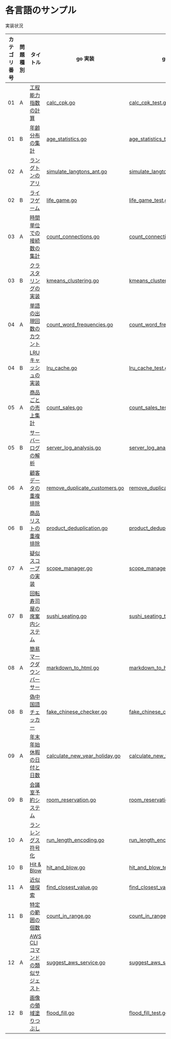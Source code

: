 # 各言語のサンプル

実装状況

| カテゴリ番号 | 問題種別 | タイトル | go 実装 | go テスト | java 実装 | java テスト | php 実装 | php テスト | python 実装 | pythonテスト | rust 実装 | rust テスト | typescript 実装 | typescript テスト |
| ------------ | -------- | -------- | ------- | --------- | --------- | ----------- | -------- | ---------- | ----------- | ------------ | --------- | ----------- | --------------- | ----------------- |
| 01           | A        | [工程能力指数の計算](../docs/01_組み込み関数/practice/01A_practice.md) | [calc_cpk.go](go/src/calc_cpk.go) | [calc_cpk_test.go](go/tests/calc_cpk_test.go) | [CpkCalculator.java](java/src/main/java/com/programknock/CpkCalculator.java) | [CpkCalculatorTest.java](java/src/test/java/com/programknock/CpkCalculatorTest.java) | [CalcCpk.php](php/src/CalcCpk.php) | [CalcCpkTest.php](php/tests/CalcCpkTest.php) | [calc_cpk.py](python/src/calc_cpk.py) | [test_calc_cpk.py](python/tests/test_calc_cpk.py) | [calc_cpk.rs](rust/src/calc_cpk.rs) | [calc_cpk_test.rs](rust/tests/calc_cpk_test.rs) | [calcCpk.ts](typescript/src/calcCpk.ts) | [calcCpk.test.ts](typescript/tests/calcCpk.test.ts) |
| 01           | B        | [年齢分布の集計](../docs/01_組み込み関数/practice/01B_practice.md) | [age_statistics.go](go/src/age_statistics.go) | [age_statistics_test.go](go/tests/age_statistics_test.go) | [AgeStatistics.java](java/src/main/java/com/programknock/AgeStatistics.java) | [AgeStatisticsTest.java](java/src/test/java/com/programknock/AgeStatisticsTest.java) | [AgeStatistics.php](php/src/AgeStatistics.php) | [AgeStatisticsTest.php](php/tests/AgeStatisticsTest.php) | [age_statistics.py](python/src/age_statistics.py) | [test_age_statistics.py](python/tests/test_age_statistics.py) | [age_statistics.rs](rust/src/age_statistics.rs) | [age_statistics_test.rs](rust/tests/age_statistics_test.rs) | [ageStatistics.ts](typescript/src/ageStatistics.ts) | [ageStatistics.test.ts](typescript/tests/ageStatistics.test.ts) |
| 02           | A        | [ラングトンのアリ](../docs/02_リストの操作/practice/02A_practice.md) | [simulate_langtons_ant.go](go/src/simulate_langtons_ant.go) | [simulate_langtons_ant_test.go](go/tests/simulate_langtons_ant_test.go) | [SimulateLangtonsAnt.java](java/src/main/java/com/programknock/SimulateLangtonsAnt.java) | [SimulateLangtonsAntTest.java](java/src/test/java/com/programknock/SimulateLangtonsAntTest.java) | [LangtonsAnt.php](php/src/LangtonsAnt.php) | [LangtonsAntTest.php](php/tests/LangtonsAntTest.php) | [simulate_langtons_ant.py](python/src/simulate_langtons_ant.py) | [test_simulate_langtons_ant.py](python/tests/test_simulate_langtons_ant.py) | [langtons_ant.rs](rust/src/langtons_ant.rs) | [langtons_ant_test.rs](rust/tests/langtons_ant_test.rs) | [simulateLangtonsAnt.ts](typescript/src/simulateLangtonsAnt.ts) | [simulateLangtonsAnt.test.ts](typescript/tests/simulateLangtonsAnt.test.ts) |
| 02           | B        | [ライフゲーム](../docs/02_リストの操作/practice/02B_practice.md) | [life_game.go](go/src/life_game.go) | [life_game_test.go](go/tests/life_game_test.go) | [LifeGame.java](java/src/main/java/com/programknock/LifeGame.java) | [LifeGameTest.java](java/src/test/java/com/programknock/LifeGameTest.java) | [LifeGame.php](php/src/LifeGame.php) | [LifeGameTest.php](php/tests/LifeGameTest.php) | [life_game.py](python/src/life_game.py) | [test_life_game.py](python/tests/test_life_game.py) | [life_game.rs](rust/src/life_game.rs) | [life_game_test.rs](rust/tests/life_game_test.rs) | [lifeGame.ts](typescript/src/lifeGame.ts) | [lifeGame.test.ts](typescript/tests/lifeGame.test.ts) |
| 03           | A        | [時間単位での接続数の集計](../docs/03_データ構造_リスト/practice/03A_practice.md) | [count_connections.go](go/src/count_connections.go) | [count_connections_test.go](go/tests/count_connections_test.go) | [CountConnections.java](java/src/main/java/com/programknock/CountConnections.java) | [CountConnectionsTest.java](java/src/test/java/com/programknock/CountConnectionsTest.java) | [ConnectionAggregation.php](php/src/ConnectionAggregation.php) | [ConnectionAggregationTest.php](php/tests/ConnectionAggregationTest.php) | [count_connections.py](python/src/count_connections.py) | [test_count_connections.py](python/tests/test_count_connections.py) | [calculate_connections.rs](rust/src/calculate_connections.rs) | [calculate_connections_test.rs](rust/tests/calculate_connections_test.rs) | [countConnections.ts](typescript/src/countConnections.ts) | [countConnections.test.ts](typescript/tests/countConnections.test.ts) |
| 03           | B        | [クラスタリングの実装](../docs/03_データ構造_リスト/practice/03B_practice.md) | [kmeans_clustering.go](go/src/kmeans_clustering.go) | [kmeans_clustering_test.go](go/tests/kmeans_clustering_test.go) | [KmeansClustering.java](java/src/main/java/com/programknock/KmeansClustering.java) | [KmeansClusteringTest.java](java/src/test/java/com/programknock/KmeansClusteringTest.java) | [KMeansClustering.php](php/src/KMeansClustering.php) | [KMeansClusteringTest.php](php/tests/KMeansClusteringTest.php) | [kmeans_clustering.py](python/src/kmeans_clustering.py) | [test_kmeans_clustering.py](python/tests/test_kmeans_clustering.py) | [kmeans_clustering.rs](rust/src/kmeans_clustering.rs) | [kmeans_clustering_test.rs](rust/tests/kmeans_clustering_test.rs) | [kmeansClusteringSimple.ts](typescript/src/kmeansClusteringSimple.ts) | [kmeansClusteringSimple.test.ts](typescript/tests/kmeansClusteringSimple.test.ts) |
| 04           | A        | [単語の出現回数のカウント](../docs/04_データ構造_辞書/practice/04A_practice.md) | [count_word_frequencies.go](go/src/count_word_frequencies.go) | [count_word_frequencies_test.go](go/tests/count_word_frequencies_test.go) | [CountWordFrequencies.java](java/src/main/java/com/programknock/CountWordFrequencies.java) | [CountWordFrequenciesTest.java](java/src/test/java/com/programknock/CountWordFrequenciesTest.java) | [WordFrequency.php](php/src/WordFrequency.php) | [WordFrequencyTest.php](php/tests/WordFrequencyTest.php) | [count_word_frequencies.py](python/src/count_word_frequencies.py) | [test_count_word_frequencies.py](python/tests/test_count_word_frequencies.py) | [count_words.rs](rust/src/count_words.rs) | [count_words_test.rs](rust/tests/count_words_test.rs) | [countWordFrequencies.ts](typescript/src/countWordFrequencies.ts) | [countWordFrequencies.test.ts](typescript/tests/countWordFrequencies.test.ts) |
| 04           | B        | [LRUキャッシュの実装](../docs/04_データ構造_辞書/practice/04B_practice.md) | [lru_cache.go](go/src/lru_cache.go) | [lru_cache_test.go](go/tests/lru_cache_test.go) | [LruCache.java](java/src/main/java/com/programknock/LruCache.java) | [LruCacheTest.java](java/src/test/java/com/programknock/LruCacheTest.java) | [LRUCache.php](php/src/LRUCache.php) | [LRUCacheTest.php](php/tests/LRUCacheTest.php) | [lru_cache.py](python/src/lru_cache.py) | [test_lru_cache.py](python/tests/test_lru_cache.py) | [lru_cache.rs](rust/src/lru_cache.rs) | [lru_cache_test.rs](rust/tests/lru_cache_test.rs) | [lruCache.ts](typescript/src/lruCache.ts) | [lruCache.test.ts](typescript/tests/lruCache.test.ts) |
| 05           | A        | [商品ごとの売上集計](../docs/05_データ構造_タプル/practice/05A_practice.md) | [count_sales.go](go/src/count_sales.go) | [count_sales_test.go](go/tests/count_sales_test.go) | [CountSales.java](java/src/main/java/com/programknock/CountSales.java) | [CountSalesTest.java](java/src/test/java/com/programknock/CountSalesTest.java) | [SalesAggregation.php](php/src/SalesAggregation.php) | [SalesAggregationTest.php](php/tests/SalesAggregationTest.php) | [count_sales.py](python/src/count_sales.py) | [test_count_sales.py](python/tests/test_count_sales.py) | [aggregate_sales.rs](rust/src/aggregate_sales.rs) | [aggregate_sales_test.rs](rust/tests/aggregate_sales_test.rs) | [countSales.ts](typescript/src/countSales.ts) | [countSales.test.ts](typescript/tests/countSales.test.ts) |
| 05           | B        | [サーバーログの解析](../docs/05_データ構造_タプル/practice/05B_practice.md) | [server_log_analysis.go](go/src/server_log_analysis.go) | [server_log_analysis_test.go](go/tests/server_log_analysis_test.go) | [ServerLogAnalysis.java](java/src/main/java/com/programknock/ServerLogAnalysis.java) | [ServerLogAnalysisTest.java](java/src/test/java/com/programknock/ServerLogAnalysisTest.java) | [ServerLogAnalysis.php](php/src/ServerLogAnalysis.php) | [ServerLogAnalysisTest.php](php/tests/ServerLogAnalysisTest.php) | [server_log_analysis.py](python/src/server_log_analysis.py) | [test_server_log_analysis.py](python/tests/test_server_log_analysis.py) | [server_log_analysis.rs](rust/src/server_log_analysis.rs) | [server_log_analysis_test.rs](rust/tests/server_log_analysis_test.rs) | [serverLogAnalysis.ts](typescript/src/serverLogAnalysis.ts) | [serverLogAnalysis.test.ts](typescript/tests/serverLogAnalysis.test.ts) |
| 06           | A        | [顧客データの重複排除](../docs/06_データ構造_集合/practice/06A_practice.md) | [remove_duplicate_customers.go](go/src/remove_duplicate_customers.go) | [remove_duplicate_customers_test.go](go/tests/remove_duplicate_customers_test.go) | [RemoveDuplicateCustomers.java](java/src/main/java/com/programknock/RemoveDuplicateCustomers.java) | [RemoveDuplicateCustomersTest.java](java/src/test/java/com/programknock/RemoveDuplicateCustomersTest.java) | [CustomerDataDeduplication.php](php/src/CustomerDataDeduplication.php) | [CustomerDataDeduplicationTest.php](php/tests/CustomerDataDeduplicationTest.php) | [remove_duplicate_customers.py](python/src/remove_duplicate_customers.py) | [test_remove_duplicate_customers.py](python/tests/test_remove_duplicate_customers.py) | [remove_duplicates.rs](rust/src/remove_duplicates.rs) | [remove_duplicates_test.rs](rust/tests/remove_duplicates_test.rs) | [removeDuplicateCustomers.ts](typescript/src/removeDuplicateCustomers.ts) | [removeDuplicateCustomers.test.ts](typescript/tests/removeDuplicateCustomers.test.ts) |
| 06           | B        | [商品リストの重複排除](../docs/06_データ構造_集合/practice/06B_practice.md) | [product_deduplication.go](go/src/product_deduplication.go) | [product_deduplication_test.go](go/tests/product_deduplication_test.go) | [ProductDeduplication.java](java/src/main/java/com/programknock/ProductDeduplication.java) | [ProductDeduplicationTest.java](java/src/test/java/com/programknock/ProductDeduplicationTest.java) | [ProductListDeduplication.php](php/src/ProductListDeduplication.php) | [ProductListDeduplicationTest.php](php/tests/ProductListDeduplicationTest.php) | [product_deduplication.py](python/src/product_deduplication.py) | [test_product_deduplication.py](python/tests/test_product_deduplication.py) | [deduplicate_products.rs](rust/src/deduplicate_products.rs) | [deduplicate_products_test.rs](rust/tests/deduplicate_products_test.rs) | [productDeduplication.ts](typescript/src/productDeduplication.ts) | [productDeduplication.test.ts](typescript/tests/productDeduplication.test.ts) |
| 07           | A        | [疑似スコープの実装](../docs/07_データ構造_スタック_キュー/practice/07A_practice.md) | [scope_manager.go](go/src/scope_manager.go) | [scope_manager_test.go](go/tests/scope_manager_test.go) | [ScopeManager.java](java/src/main/java/com/programknock/ScopeManager.java) | [ScopeManagerTest.java](java/src/test/java/com/programknock/ScopeManagerTest.java) | [ScopeManager.php](php/src/ScopeManager.php) | [ScopeManagerTest.php](php/tests/ScopeManagerTest.php) | [scope_manager.py](python/src/scope_manager.py) | [test_scope_manager.py](python/tests/test_scope_manager.py) | [scope_manager.rs](rust/src/scope_manager.rs) | [scope_manager_test.rs](rust/tests/scope_manager_test.rs) | [scopeManager.ts](typescript/src/scopeManager.ts) | [scopeManager.test.ts](typescript/tests/scopeManager.test.ts) |
| 07           | B        | [回転寿司屋の席案内システム](../docs/07_データ構造_スタック_キュー/practice/07B_practice.md) | [sushi_seating.go](go/src/sushi_seating.go) | [sushi_seating_test.go](go/tests/sushi_seating_test.go) | [SushiSeating.java](java/src/main/java/com/programknock/SushiSeating.java) | [SushiSeatingTest.java](java/src/test/java/com/programknock/SushiSeatingTest.java) | [SushiRestaurantQueue.php](php/src/SushiRestaurantQueue.php) | [SushiRestaurantQueueTest.php](php/tests/SushiRestaurantQueueTest.php) | [sushi_seating.py](python/src/sushi_seating.py) | [test_sushi_seating.py](python/tests/test_sushi_seating.py) | [restaurant_seating.rs](rust/src/restaurant_seating.rs) | [restaurant_seating_test.rs](rust/tests/restaurant_seating_test.rs) | [sushiSeating.ts](typescript/src/sushiSeating.ts) | [sushiSeating.test.ts](typescript/tests/sushiSeating.test.ts) |
| 08           | A        | [簡易マークダウンパーサー](../docs/08_文字列/practice/08A_practice.md) | [markdown_to_html.go](go/src/markdown_to_html.go) | [markdown_to_html_test.go](go/tests/markdown_to_html_test.go) | [MarkdownToHtml.java](java/src/main/java/com/programknock/MarkdownToHtml.java) | [MarkdownToHtmlTest.java](java/src/test/java/com/programknock/MarkdownToHtmlTest.java) | [SimpleMarkdownParser.php](php/src/SimpleMarkdownParser.php) | [SimpleMarkdownParserTest.php](php/tests/SimpleMarkdownParserTest.php) | [markdown_to_html.py](python/src/markdown_to_html.py) | [test_markdown_to_html.py](python/tests/test_markdown_to_html.py) | [markdown_to_html.rs](rust/src/markdown_to_html.rs) | [markdown_to_html_test.rs](rust/tests/markdown_to_html_test.rs) | [markdownToHtml.ts](typescript/src/markdownToHtml.ts) | [markdownToHtml.test.ts](typescript/tests/markdownToHtml.test.ts) |
| 08           | B        | [偽中国語チェッカー](../docs/08_文字列/practice/08B_practice.md) | [fake_chinese_checker.go](go/src/fake_chinese_checker.go) | [fake_chinese_checker_test.go](go/tests/fake_chinese_checker_test.go) | [FakeChineseChecker.java](java/src/main/java/com/programknock/FakeChineseChecker.java) | [FakeChineseCheckerTest.java](java/src/test/java/com/programknock/FakeChineseCheckerTest.java) | [FakeChineseChecker.php](php/src/FakeChineseChecker.php) | [FakeChineseCheckerTest.php](php/tests/FakeChineseCheckerTest.php) | [fake_chinese_checker.py](python/src/fake_chinese_checker.py) | [test_fake_chinese_checker.py](python/tests/test_fake_chinese_checker.py) | [fake_chinese_checker.rs](rust/src/fake_chinese_checker.rs) | [fake_chinese_checker_test.rs](rust/tests/fake_chinese_checker_test.rs) | [fakeChineseChecker.ts](typescript/src/fakeChineseChecker.ts) | [fakeChineseChecker.test.ts](typescript/tests/fakeChineseChecker.test.ts) |
| 09           | A        | [年末年始休暇の日付と日数](../docs/09_日付/practice/09A_practice.md) | [calculate_new_year_holiday.go](go/src/calculate_new_year_holiday.go) | [calculate_new_year_holiday_test.go](go/tests/calculate_new_year_holiday_test.go) | [CalculateNewYearHoliday.java](java/src/main/java/com/programknock/CalculateNewYearHoliday.java) | [CalculateNewYearHolidayTest.java](java/src/test/java/com/programknock/CalculateNewYearHolidayTest.java) | [NewYearHolidayCalculator.php](php/src/NewYearHolidayCalculator.php) | [NewYearHolidayCalculatorTest.php](php/tests/NewYearHolidayCalculatorTest.php) | [calculate_new_year_holiday.py](python/src/calculate_new_year_holiday.py) | [test_calculate_new_year_holiday.py](python/tests/test_calculate_new_year_holiday.py) | [year_end_holiday.rs](rust/src/year_end_holiday.rs) | [year_end_holiday_test.rs](rust/tests/year_end_holiday_test.rs) | [calculateNewYearHoliday.ts](typescript/src/calculateNewYearHoliday.ts) | [calculateNewYearHoliday.test.ts](typescript/tests/calculateNewYearHoliday.test.ts) |
| 09           | B        | [会議室予約システム](../docs/09_日付/practice/09B_practice.md) | [room_reservation.go](go/src/room_reservation.go) | [room_reservation_test.go](go/tests/room_reservation_test.go) | [RoomReservation.java](java/src/main/java/com/programknock/RoomReservation.java) | [RoomReservationTest.java](java/src/test/java/com/programknock/RoomReservationTest.java) | [MeetingRoomReservation.php](php/src/MeetingRoomReservation.php) | [MeetingRoomReservationTest.php](php/tests/MeetingRoomReservationTest.php) | [room_reservation.py](python/src/room_reservation.py) | [test_room_reservation.py](python/tests/test_room_reservation.py) | [room_reservation.rs](rust/src/room_reservation.rs) | [room_reservation_test.rs](rust/tests/room_reservation_test.rs) | [roomReservation.ts](typescript/src/roomReservation.ts) | [roomReservation.test.ts](typescript/tests/roomReservation.test.ts) |
| 10           | A        | [ランレングス符号化](../docs/10_itertools/practice/10A_practice.md) | [run_length_encoding.go](go/src/run_length_encoding.go) | [run_length_encoding_test.go](go/tests/run_length_encoding_test.go) | [RunLengthEncoding.java](java/src/main/java/com/programknock/RunLengthEncoding.java) | [RunLengthEncodingTest.java](java/src/test/java/com/programknock/RunLengthEncodingTest.java) | [RunLengthEncoding.php](php/src/RunLengthEncoding.php) | [RunLengthEncodingTest.php](php/tests/RunLengthEncodingTest.php) | [run_length_encoding.py](python/src/run_length_encoding.py) | [test_run_length_encoding.py](python/tests/test_run_length_encoding.py) | [run_length_encoding.rs](rust/src/run_length_encoding.rs) | [run_length_encoding_test.rs](rust/tests/run_length_encoding_test.rs) | [runLengthEncoding.ts](typescript/src/runLengthEncoding.ts) | [runLengthEncoding.test.ts](typescript/tests/runLengthEncoding.test.ts) |
| 10           | B        | [Hit & Blow](../docs/10_itertools/practice/10B_practice.md) | [hit_and_blow.go](go/src/hit_and_blow.go) | [hit_and_blow_test.go](go/tests/hit_and_blow_test.go) | [HitAndBlow.java](java/src/main/java/com/programknock/HitAndBlow.java) | [HitAndBlowTest.java](java/src/test/java/com/programknock/HitAndBlowTest.java) | [HitAndBlow.php](php/src/HitAndBlow.php) | [HitAndBlowTest.php](php/tests/HitAndBlowTest.php) | [hit_and_blow.py](python/src/hit_and_blow.py) | [test_hit_and_blow.py](python/tests/test_hit_and_blow.py) | [hit_and_blow.rs](rust/src/hit_and_blow.rs) | [hit_and_blow_test.rs](rust/tests/hit_and_blow_test.rs) | [hitAndBlow.ts](typescript/src/hitAndBlow.ts) | [hitAndBlow.test.ts](typescript/tests/hitAndBlow.test.ts) |
| 11           | A        | [近似値探索](../docs/11_探索/practice/11A_practice.md) | [find_closest_value.go](go/src/find_closest_value.go) | [find_closest_value_test.go](go/tests/find_closest_value_test.go) | [FindClosestValue.java](java/src/main/java/com/programknock/FindClosestValue.java) | [FindClosestValueTest.java](java/src/test/java/com/programknock/FindClosestValueTest.java) | [ClosestValueFinder.php](php/src/ClosestValueFinder.php) | [ClosestValueFinderTest.php](php/tests/ClosestValueFinderTest.php) | [find_closest_value.py](python/src/find_closest_value.py) | [test_find_closest_value.py](python/tests/test_find_closest_value.py) | [find_closest_value.rs](rust/src/find_closest_value.rs) | [find_closest_value_test.rs](rust/tests/find_closest_value_test.rs) | [findClosestValue.ts](typescript/src/findClosestValue.ts) | [findClosestValue.test.ts](typescript/tests/findClosestValue.test.ts) |
| 11           | B        | [特定の範囲の個数](../docs/11_探索/practice/11B_practice.md) | [count_in_range.go](go/src/count_in_range.go) | [count_in_range_test.go](go/tests/count_in_range_test.go) | [CountInRange.java](java/src/main/java/com/programknock/CountInRange.java) | [CountInRangeTest.java](java/src/test/java/com/programknock/CountInRangeTest.java) | [RangeCounter.php](php/src/RangeCounter.php) | [RangeCounterTest.php](php/tests/RangeCounterTest.php) | [count_in_range.py](python/src/count_in_range.py) | [test_count_in_range.py](python/tests/test_count_in_range.py) | [count_in_range.rs](rust/src/count_in_range.rs) | [count_in_range_test.rs](rust/tests/count_in_range_test.rs) | [countInRange.ts](typescript/src/countInRange.ts) | [countInRange.test.ts](typescript/tests/countInRange.test.ts) |
| 12           | A        | [AWS CLI コマンドの類似サジェスト](../docs/12_再帰/practice/12A_practice.md) | [suggest_aws_service.go](go/src/suggest_aws_service.go) | [suggest_aws_service_test.go](go/tests/suggest_aws_service_test.go) | [SuggestAwsService.java](java/src/main/java/com/programknock/SuggestAwsService.java) | [SuggestAwsServiceTest.java](java/src/test/java/com/programknock/SuggestAwsServiceTest.java) | [AwsServiceSuggester.php](php/src/AwsServiceSuggester.php) | [AwsServiceSuggesterTest.php](php/tests/AwsServiceSuggesterTest.php) | [suggest_aws_service.py](python/src/suggest_aws_service.py) | [test_suggest_aws_service.py](python/tests/test_suggest_aws_service.py) | [suggest_aws_service.rs](rust/src/suggest_aws_service.rs) | [suggest_aws_service_test.rs](rust/tests/suggest_aws_service_test.rs) | [suggestAwsService.ts](typescript/src/suggestAwsService.ts) | [suggestAwsService.test.ts](typescript/tests/suggestAwsService.test.ts) |
| 12           | B        | [画像の領域塗りつぶし](../docs/12_再帰/practice/12B_practice.md) | [flood_fill.go](go/src/flood_fill.go) | [flood_fill_test.go](go/tests/flood_fill_test.go) | [FloodFill.java](java/src/main/java/com/programknock/FloodFill.java) | [FloodFillTest.java](java/src/test/java/com/programknock/FloodFillTest.java) | [FloodFill.php](php/src/FloodFill.php) | [FloodFillTest.php](php/tests/FloodFillTest.php) | [flood_fill.py](python/src/flood_fill.py) | [test_flood_fill.py](python/tests/test_flood_fill.py) | [flood_fill.rs](rust/src/flood_fill.rs) | [flood_fill_test.rs](rust/tests/flood_fill_test.rs) | [floodFill.ts](typescript/src/floodFill.ts) | [floodFill.test.ts](typescript/tests/floodFill.test.ts) |
